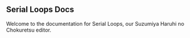 
## Serial Loops Docs

Welcome to the documentation for Serial Loops, our Suzumiya Haruhi no Chokuretsu editor.